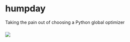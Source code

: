 # humpday

Taking the pain out of choosing a Python global optimizer

### 


![](https://i.imgur.com/FCiSrMQ.png)
